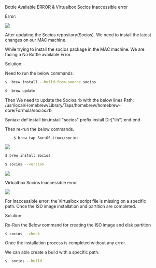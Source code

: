 Bottle Available ERROR & Virtualbox Socios Inaccessible error

Error: 

<img src="https://i.ibb.co/3FccCFW/image-0.png">

After updating the Socios repository(Socios). We need to install the latest changes on our MAC machine.

While trying to install the socios package in the MAC machine. We are facing a No Bottle available Error.

Solution:

Need to run the below commands:

```bash
$  brew install --build-from-source socios

$  brew update
```

Then We need to update the Socios.rb with the below lines
Path:   /usr/local/Homebrew/Library/Taps/homebrew/homebrew-core/Formula/socios.rb

Syntax:
     def install
              bin.install "socios"
              prefix.install Dir["lib"]
     end
end

Then re-run the below commands.

		$ brew tap SociOS-Linux/socios

<img src="https://i.ibb.co/rMvsfxV/image-1.png">

```bash
$ brew install Socios

$ socios --version
```

<img src="https://i.ibb.co/yYT79YC/image-2.png">

Virtualbox Socios Inaccessible error

<img src="https://i.ibb.co/JWYMGHH/image-3.png">

For Inaccessible error: the  Virtualbox script file is missing on a specific path. Once the ISO image installation and partition are completed.

Solution:

Re-Run the Below command for creating the ISO image and disk partition

```bash
$ socios --check
```

Once the installation process is completed without any error.

We can able create a build with a specific path.

```bash
$  socios --build
```